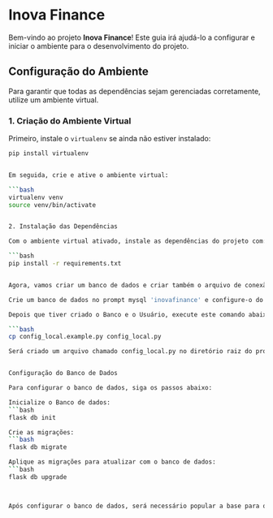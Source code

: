 # Inova Finance

Bem-vindo ao projeto **Inova Finance**! Este guia irá ajudá-lo a configurar e iniciar o ambiente para o desenvolvimento do projeto.

## Configuração do Ambiente

Para garantir que todas as dependências sejam gerenciadas corretamente, utilize um ambiente virtual.

### 1. Criação do Ambiente Virtual

Primeiro, instale o `virtualenv` se ainda não estiver instalado:

```bash
pip install virtualenv


Em seguida, crie e ative o ambiente virtual:

```bash
virtualenv venv
source venv/bin/activate   


2. Instalação das Dependências

Com o ambiente virtual ativado, instale as dependências do projeto com:

```bash
pip install -r requirements.txt


Agora, vamos criar um banco de dados e criar também o arquivo de conexão para o banco no MySQL!

Crie um banco de dados no prompt mysql 'inovafinance' e configure-o do seu jeito.

Depois que tiver criado o Banco e o Usuário, execute este comando abaixo:

```bash
cp config_local.example.py config_local.py

Será criado um arquivo chamado config_local.py no diretório raiz do projeto e adicione a seguinte configuração. Substitua os valores em maiúsculas pelos valores apropriados para sua configuração local!


Configuração do Banco de Dados

Para configurar o banco de dados, siga os passos abaixo:

Inicialize o Banco de dados:
```bash 
flask db init

Crie as migrações:
```bash
flask db migrate

Aplique as migrações para atualizar com o banco de dados: 
```bash
flask db upgrade



Após configurar o banco de dados, será necessário popular a base para que o sistema possa utilizar as configurações e dados apropriados.